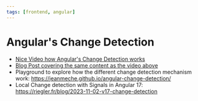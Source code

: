```yaml
---
tags: [frontend, angular]
---
```


# Angular's Change Detection

- [Nice Video how Angular's Change Detection works](https://www.youtube.com/watch?v=0PJPZ3rLqrY)
- [Blog Post covering the same content as the video above](https://medium.com/ngconf/local-change-detection-in-angular-410d82b38664)
- Playground to explore how the different change detection mechanism work: https://jeanmeche.github.io/angular-change-detection/
- Local Change detection with Signals in Angular 17: https://riegler.fr/blog/2023-11-02-v17-change-detection
